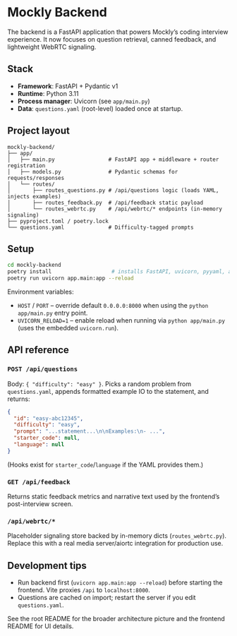 # Mockly Backend

The backend is a FastAPI application that powers Mockly’s coding interview experience. It now focuses on question retrieval, canned feedback, and lightweight WebRTC signaling.

## Stack
- **Framework**: FastAPI + Pydantic v1
- **Runtime**: Python 3.11
- **Process manager**: Uvicorn (see `app/main.py`)
- **Data**: `questions.yaml` (root-level) loaded once at startup.

## Project layout
```
mockly-backend/
├── app/
│   ├── main.py                 # FastAPI app + middleware + router registration
│   ├── models.py               # Pydantic schemas for requests/responses
│   └── routes/
│       ├── routes_questions.py # /api/questions logic (loads YAML, injects examples)
│       ├── routes_feedback.py  # /api/feedback static payload
│       └── routes_webrtc.py    # /api/webrtc/* endpoints (in-memory signaling)
├── pyproject.toml / poetry.lock
└── questions.yaml              # Difficulty-tagged prompts
```

## Setup
```bash
cd mockly-backend
poetry install                   # installs FastAPI, uvicorn, pyyaml, aiortc
poetry run uvicorn app.main:app --reload
```
Environment variables:
- `HOST` / `PORT` – override default `0.0.0.0:8000` when using the `python app/main.py` entry point.
- `UVICORN_RELOAD=1` – enable reload when running via `python app/main.py` (uses the embedded `uvicorn.run`).

## API reference
### `POST /api/questions`
Body: `{ "difficulty": "easy" }`. Picks a random problem from `questions.yaml`, appends formatted example IO to the statement, and returns:
```json
{
  "id": "easy-abc12345",
  "difficulty": "easy",
  "prompt": "...statement...\n\nExamples:\n- ...",
  "starter_code": null,
  "language": null
}
```
(Hooks exist for `starter_code`/`language` if the YAML provides them.)

### `GET /api/feedback`
Returns static feedback metrics and narrative text used by the frontend’s post-interview screen.

### `/api/webrtc/*`
Placeholder signaling store backed by in-memory dicts (`routes_webrtc.py`). Replace this with a real media server/aiortc integration for production use.

## Development tips
- Run backend first (`uvicorn app.main:app --reload`) before starting the frontend. Vite proxies `/api` to `localhost:8000`.
- Questions are cached on import; restart the server if you edit `questions.yaml`.

See the root README for the broader architecture picture and the frontend README for UI details.
